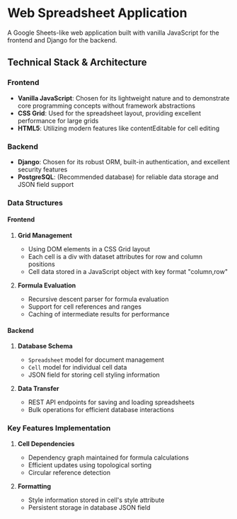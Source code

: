 # Web Spreadsheet Application

A Google Sheets-like web application built with vanilla JavaScript for the frontend and Django for the backend.

## Technical Stack & Architecture

### Frontend

- **Vanilla JavaScript**: Chosen for its lightweight nature and to demonstrate core programming concepts without framework abstractions
- **CSS Grid**: Used for the spreadsheet layout, providing excellent performance for large grids
- **HTML5**: Utilizing modern features like contentEditable for cell editing

### Backend

- **Django**: Chosen for its robust ORM, built-in authentication, and excellent security features
- **PostgreSQL**: (Recommended database) for reliable data storage and JSON field support

### Data Structures

#### Frontend

1. **Grid Management**

   - Using DOM elements in a CSS Grid layout
   - Each cell is a div with dataset attributes for row and column positions
   - Cell data stored in a JavaScript object with key format "column,row"

2. **Formula Evaluation**
   - Recursive descent parser for formula evaluation
   - Support for cell references and ranges
   - Caching of intermediate results for performance

#### Backend

1. **Database Schema**

   - `Spreadsheet` model for document management
   - `Cell` model for individual cell data
   - JSON field for storing cell styling information

2. **Data Transfer**
   - REST API endpoints for saving and loading spreadsheets
   - Bulk operations for efficient database interactions

### Key Features Implementation

1. **Cell Dependencies**

   - Dependency graph maintained for formula calculations
   - Efficient updates using topological sorting
   - Circular reference detection

2. **Formatting**
   - Style information stored in cell's style attribute
   - Persistent storage in database JSON field
